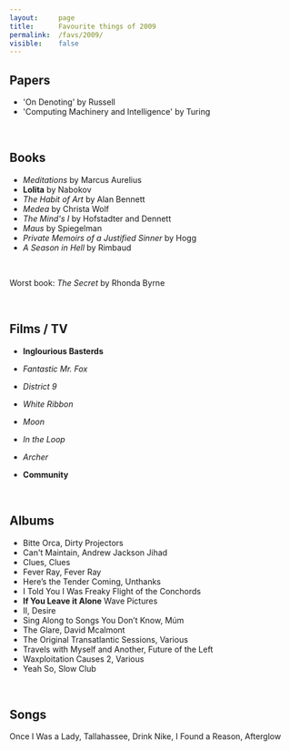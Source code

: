 ```yaml
---
layout:     page
title:      Favourite things of 2009
permalink:  /favs/2009/
visible:    false
---
```


## Papers

* 'On Denoting' by Russell
* 'Computing Machinery and Intelligence' by Turing

<br>

## Books

* _Meditations_ by Marcus Aurelius
* **Lolita** by Nabokov
* _The Habit of Art_ by Alan Bennett
* _Medea_ by Christa Wolf
* _The Mind's I_ by Hofstadter and Dennett
* _Maus_ by Spiegelman
* _Private Memoirs of a Justified Sinner_ by Hogg
* _A Season in Hell_ by Rimbaud

<br>

Worst book: _The Secret_ by Rhonda Byrne

<br>

## Films / TV

* **Inglourious Basterds**
* _Fantastic Mr. Fox_
* _District 9_
* _White Ribbon_
* _Moon_
* _In the Loop_

* _Archer_
* **Community**


<br>

## Albums

* Bitte Orca, 	Dirty Projectors
* Can't Maintain,	Andrew Jackson Jihad
* Clues,	Clues
* Fever Ray,	Fever Ray
* Here’s the Tender Coming,	Unthanks
* I Told You I Was Freaky	Flight of the Conchords
* **If You Leave it Alone**	Wave Pictures
* II, 	Desire
* Sing Along to Songs You Don’t Know,	Múm
* The Glare,	David Mcalmont
* The Original Transatlantic Sessions,	Various
* Travels with Myself and Another,	Future of the Left
* Waxploitation Causes 2,	Various
* Yeah So,	Slow Club

<br>

## Songs

Once I Was a Lady, Tallahassee, Drink Nike, I Found a Reason, Afterglow